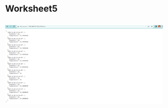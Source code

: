 # Worksheet5
<br>
<img src="
https://github.com/Palita-ppp/Worksheet5/blob/main/64108657-%E0%B8%A3%E0%B8%B9%E0%B8%9B%E0%B9%80%E0%B9%80%E0%B8%AA%E0%B8%94%E0%B8%87%E0%B8%9C%E0%B8%A5.png">
<br>
